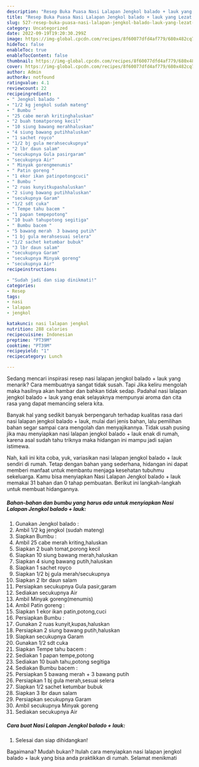 ```yaml
---
description: "Resep Buka Puasa Nasi Lalapan Jengkol balado + lauk yang Lezat Sekali"
title: "Resep Buka Puasa Nasi Lalapan Jengkol balado + lauk yang Lezat Sekali"
slug: 527-resep-buka-puasa-nasi-lalapan-jengkol-balado-lauk-yang-lezat-sekali
category: Uncategorized
date: 2022-09-19T19:20:30.299Z
image: https://img-global.cpcdn.com/recipes/8f60077dfd4af779/680x482cq70/nasi-lalapan-jengkol-balado-lauk-foto-resep-utama.jpg
hideToc: false
enableToc: true
enableTocContent: false
thumbnail: https://img-global.cpcdn.com/recipes/8f60077dfd4af779/680x482cq70/nasi-lalapan-jengkol-balado-lauk-foto-resep-utama.jpg
cover: https://img-global.cpcdn.com/recipes/8f60077dfd4af779/680x482cq70/nasi-lalapan-jengkol-balado-lauk-foto-resep-utama.jpg
author: Admin
authorAv: notfound
ratingvalue: 4.1
reviewcount: 22
recipeingredient:
- " Jengkol balado "
- "1/2 kg jengkol sudah mateng"
- " Bumbu "
- "25 cabe merah kritinghaluskan"
- "2 buah tomatporong kecil"
- "10 siung bawang merahhaluskan"
- "4 siung bawang putihhaluskan"
- "1 sachet royco"
- "1/2 bj gula merahsecukupnya"
- "2 lbr daun salam"
- "secukupnya Gula pasirgaram"
- "secukupnya Air"
- " Minyak gorengmenumis"
- " Patin goreng "
- "1 ekor ikan patinpotongcuci"
- " Bumbu "
- "2 ruas kunyitkupashaluskan"
- "2 siung bawang putihhaluskan"
- "secukupnya Garam"
- "1/2 sdt cuka"
- " Tempe tahu bacem "
- "1 papan tempepotong"
- "10 buah tahupotong segitiga"
- " Bumbu bacem "
- "5 bawang merah  3 bawang putih"
- "1 bj gula merahsesuai selera"
- "1/2 sachet ketumbar bubuk"
- "3 lbr daun salam"
- "secukupnya Garam"
- "secukupnya Minyak goreng"
- "secukupnya Air"
recipeinstructions:

- "Sudah jadi dan siap dinikmati!"
categories:
- Resep
tags:
- nasi
- lalapan
- jengkol

katakunci: nasi lalapan jengkol 
nutrition: 288 calories
recipecuisine: Indonesian
preptime: "PT39M"
cooktime: "PT39M"
recipeyield: "1"
recipecategory: Lunch

---
```



Sedang mencari inspirasi resep nasi lalapan jengkol balado + lauk yang menarik? Cara membuatnya sangat tidak susah. Tapi Jika keliru mengolah maka hasilnya akan hambar dan bahkan tidak sedap. Padahal nasi lalapan jengkol balado + lauk yang enak selayaknya mempunyai aroma dan cita rasa yang dapat memancing selera kita.




Banyak hal yang sedikit banyak berpengaruh terhadap kualitas rasa dari nasi lalapan jengkol balado + lauk, mulai dari jenis bahan, lalu pemilihan bahan segar sampai cara mengolah dan menyajikannya. Tidak usah pusing jika mau menyiapkan nasi lalapan jengkol balado + lauk enak di rumah, karena asal sudah tahu triknya maka hidangan ini mampu jadi sajian istimewa.


Nah, kali ini kita coba, yuk, variasikan nasi lalapan jengkol balado + lauk sendiri di rumah. Tetap dengan bahan yang sederhana, hidangan ini dapat memberi manfaat untuk membantu menjaga kesehatan tubuhmu sekeluarga. Kamu bisa menyiapkan Nasi Lalapan Jengkol balado + lauk memakai 31 bahan dan 0 tahap pembuatan. Berikut ini langkah-langkah untuk membuat hidangannya.

<!--inarticleads1-->

##### Bahan-bahan dan bumbu yang harus ada untuk menyiapkan Nasi Lalapan Jengkol balado + lauk:

1. Gunakan  Jengkol balado :
1. Ambil 1/2 kg jengkol (sudah mateng)
1. Siapkan  Bumbu :
1. Ambil 25 cabe merah kriting,haluskan
1. Siapkan 2 buah tomat,porong kecil
1. Siapkan 10 siung bawang merah,haluskan
1. Siapkan 4 siung bawang putih,haluskan
1. Siapkan 1 sachet royco
1. Siapkan 1/2 bj gula merah/secukupnya
1. Siapkan 2 lbr daun salam
1. Persiapkan secukupnya Gula pasir,garam
1. Sediakan secukupnya Air
1. Ambil  Minyak goreng(menumis)
1. Ambil  Patin goreng :
1. Siapkan 1 ekor ikan patin,potong,cuci
1. Persiapkan  Bumbu :
1. Gunakan 2 ruas kunyit,kupas,haluskan
1. Persiapkan 2 siung bawang putih,haluskan
1. Siapkan secukupnya Garam
1. Gunakan 1/2 sdt cuka
1. Siapkan  Tempe tahu bacem :
1. Sediakan 1 papan tempe,potong
1. Sediakan 10 buah tahu,potong segitiga
1. Sediakan  Bumbu bacem :
1. Persiapkan 5 bawang merah + 3 bawang putih
1. Persiapkan 1 bj gula merah,sesuai selera
1. Siapkan 1/2 sachet ketumbar bubuk
1. Siapkan 3 lbr daun salam
1. Persiapkan secukupnya Garam
1. Ambil secukupnya Minyak goreng
1. Sediakan secukupnya Air




<!--inarticleads2-->

##### Cara buat Nasi Lalapan Jengkol balado + lauk:


1. Selesai dan siap dihidangkan!



Bagaimana? Mudah bukan? Itulah cara menyiapkan nasi lalapan jengkol balado + lauk yang bisa anda praktikkan di rumah. Selamat menikmati

